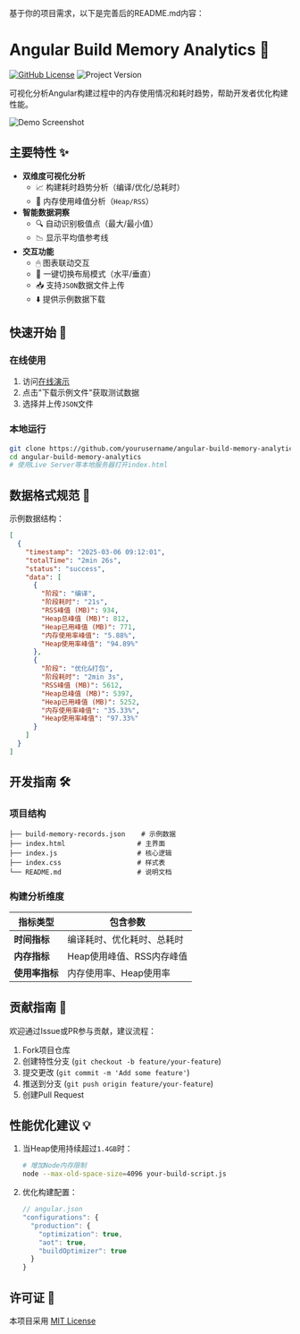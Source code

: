 基于你的项目需求，以下是完善后的README.md内容：

# Angular Build Memory Analytics 🚀

[![GitHub License](https://img.shields.io/badge/license-MIT-blue.svg)](https://opensource.org/licenses/MIT)
![Project Version](https://img.shields.io/badge/version-1.0.0-green.svg)

可视化分析Angular构建过程中的内存使用情况和耗时趋势，帮助开发者优化构建性能。

![Demo Screenshot](./screenshot.png) <!-- 建议添加实际截图 -->

## 主要特性 ✨

- **双维度可视化分析**
  - 📈 构建耗时趋势分析（编译/优化/总耗时）
  - 💾 内存使用峰值分析（`Heap/RSS`）
- **智能数据洞察**
  - 🔍 自动识别极值点（最大/最小值）
  - 📉 显示平均值参考线
- **交互功能**
  - 🖱 图表联动交互
  - 🔄 一键切换布局模式（水平/垂直）
  - 📥 支持`JSON`数据文件上传
  - ⬇️ 提供示例数据下载

## 快速开始 🚀

### 在线使用
1. 访问[在线演示](https://your-demo-url.com)
2. 点击"下载示例文件"获取测试数据
3. 选择并上传`JSON`文件

### 本地运行
```bash
git clone https://github.com/yourusername/angular-build-memory-analytics.git
cd angular-build-memory-analytics
# 使用Live Server等本地服务器打开index.html
```

## 数据格式规范 📄
示例数据结构：
```json
[
  {
    "timestamp": "2025-03-06 09:12:01",
    "totalTime": "2min 26s",
    "status": "success",
    "data": [
      {
        "阶段": "编译",
        "阶段耗时": "21s",
        "RSS峰值 (MB)": 934,
        "Heap总峰值 (MB)": 812,
        "Heap已用峰值 (MB)": 771,
        "内存使用率峰值": "5.88%",
        "Heap使用率峰值": "94.89%"
      },
      {
        "阶段": "优化&打包",
        "阶段耗时": "2min 3s",
        "RSS峰值 (MB)": 5612,
        "Heap总峰值 (MB)": 5397,
        "Heap已用峰值 (MB)": 5252,
        "内存使用率峰值": "35.33%",
        "Heap使用率峰值": "97.33%"
      }
    ]
  }
]
```

## 开发指南 🛠️

### 项目结构
```
├── build-memory-records.json    # 示例数据
├── index.html                  # 主界面
├── index.js                    # 核心逻辑
├── index.css                   # 样式表
└── README.md                   # 说明文档
```

### 构建分析维度
| 指标类型       | 包含参数                      |
|----------------|-----------------------------|
| **时间指标**   | 编译耗时、优化耗时、总耗时    |
| **内存指标**   | Heap使用峰值、RSS内存峰值     |
| **使用率指标** | 内存使用率、Heap使用率        |

## 贡献指南 🤝
欢迎通过Issue或PR参与贡献，建议流程：
1. Fork项目仓库
2. 创建特性分支 (`git checkout -b feature/your-feature`)
3. 提交更改 (`git commit -m 'Add some feature'`)
4. 推送到分支 (`git push origin feature/your-feature`)
5. 创建Pull Request

## 性能优化建议 💡
1. 当Heap使用持续超过`1.4GB`时：
   ```bash
   # 增加Node内存限制
   node --max-old-space-size=4096 your-build-script.js
   ```
2. 优化构建配置：
   ```typescript
   // angular.json
   "configurations": {
     "production": {
       "optimization": true,
       "aot": true,
       "buildOptimizer": true
     }
   }
   ```

## 许可证 📜
本项目采用 [MIT License](LICENSE)

